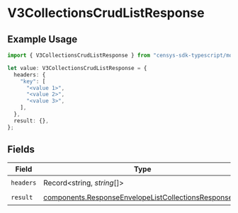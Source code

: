 # V3CollectionsCrudListResponse

## Example Usage

```typescript
import { V3CollectionsCrudListResponse } from "censys-sdk-typescript/models/operations";

let value: V3CollectionsCrudListResponse = {
  headers: {
    "key": [
      "<value 1>",
      "<value 2>",
      "<value 3>",
    ],
  },
  result: {},
};
```

## Fields

| Field                                                                                                                        | Type                                                                                                                         | Required                                                                                                                     | Description                                                                                                                  |
| ---------------------------------------------------------------------------------------------------------------------------- | ---------------------------------------------------------------------------------------------------------------------------- | ---------------------------------------------------------------------------------------------------------------------------- | ---------------------------------------------------------------------------------------------------------------------------- |
| `headers`                                                                                                                    | Record<string, *string*[]>                                                                                                   | :heavy_check_mark:                                                                                                           | N/A                                                                                                                          |
| `result`                                                                                                                     | [components.ResponseEnvelopeListCollectionsResponseV1](../../models/components/responseenvelopelistcollectionsresponsev1.md) | :heavy_check_mark:                                                                                                           | N/A                                                                                                                          |